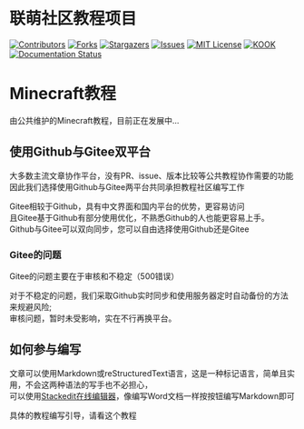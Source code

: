 

# 联萌社区教程项目

<!-- PROJECT SHIELDS -->

[![Contributors][contributors-shield]][contributors-url]
[![Forks][forks-shield]][forks-url]
[![Stargazers][stars-shield]][stars-url]
[![Issues][issues-shield]][issues-url]
[![MIT License][license-shield]][license-url]
[![KOOK][Kook-shield]][Kook-url]
[![Documentation Status](https://readthedocs.org/projects/lianmoe-tutorial/badge/?version=latest)](https://lianmoe-tutorial.readthedocs.io/zh_CN/latest/?badge=latest)

# Minecraft教程  
由公共维护的Minecraft教程，目前正在发展中...  

## 使用Github与Gitee双平台 <br>
大多数主流文章协作平台，没有PR、issue、版本比较等公共教程协作需要的功能<br>
因此我们选择使用Github与Gitee两平台共同承担教程社区编写工作

Gitee相较于Github，具有中文界面和国内平台的优势，更容易访问<br>
且Gitee基于Github有部分使用优化，不熟悉Github的人也能更容易上手。<br>
Github与Gitee可以双向同步，您可以自由选择使用Github还是Gitee


### Gitee的问题 <br>
Gitee的问题主要在于审核和不稳定（500错误）

对于不稳定的问题，我们采取Github实时同步和使用服务器定时自动备份的方法来规避风险; <br>
审核问题，暂时未受影响，实在不行再换平台。

## 如何参与编写 <br>
文章可以使用Markdown或reStructuredText语言，这是一种标记语言，简单且实用，不会这两种语法的写手也不必担心，<br>
可以使用[Stackedit在线编辑器](https://stackedit.cn/)，像编写Word文档一样按按钮编写Markdown即可  

具体的教程编写引导，请看这个教程

<!-- links -->
[your-project-path]:Zachery-Liu/Lianmoe-Tutorial
[contributors-shield]: https://img.shields.io/github/contributors/Zachery-Liu/Lianmoe-Tutorial.svg?style=flat-square
[contributors-url]: https://github.com/Zachery-Liu/Lianmoe-Tutorial/graphs/contributors
[forks-shield]: https://img.shields.io/github/forks/Zachery-Liu/Lianmoe-Tutorial.svg?style=flat-square
[forks-url]: https://github.com/Zachery-Liu/Lianmoe-Tutorial/network/members
[stars-shield]: https://img.shields.io/github/stars/Zachery-Liu/Lianmoe-Tutorial.svg?style=flat-square
[stars-url]: https://github.com/Zachery-Liu/Lianmoe-Tutorial/stargazers
[issues-shield]: https://img.shields.io/github/issues/Zachery-Liu/Lianmoe-Tutorial.svg?style=flat-square
[issues-url]: https://img.shields.io/github/issues/Zachery-Liu/Lianmoe-Tutorial.svg
[license-shield]: https://img.shields.io/github/license/Zachery-Liu/Lianmoe-Tutorial.svg?style=flat-square
[license-url]: https://github.com/Zachery-Liu/Lianmoe-Tutorial/blob/master/LICENSE.txt
[Kook-shield]: https://img.shields.io/static/v1?label=Kook&message=加入交流频道&color=green&style=flat-square
[Kook-url]: https://kook.top/wtPZIy


